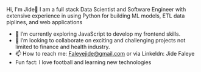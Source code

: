  Hi, I'm Jide👋
 I am a full stack Data Scientist and Software Engineer with extensive experience in using Python for building ML models, ETL data piplines, and web applications
- 🌱 I’m currently exploring JavaScript to develop my frontend skills.
- 💞️ I’m looking to collaborate on exciting and challenging projects not limited to finance and health industry.
- 📫 How to reach me:
Faleyejide@gmail.com or via Linkeldn: Jide Faleye
- Fun fact: I love football and learning new technologies 
<!---
Faleye-jide/Faleye-jide is a ✨ special ✨ repository because its `README.md` (this file) appears on your GitHub profile.
You can click the Preview link to take a look at your changes.
--->
